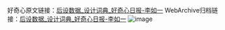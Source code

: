 好奇心原文链接：[后设数据_设计词典_好奇心日报-李如一](https://www.qdaily.com/articles/1872.html)
WebArchive归档链接：[后设数据_设计词典_好奇心日报-李如一](http://web.archive.org/web/20190623150105/https://www.qdaily.com/articles/1872.html)
![image](http://ww3.sinaimg.cn/large/007d5XDply1g3v4ltop8nj30u02k5h6v)